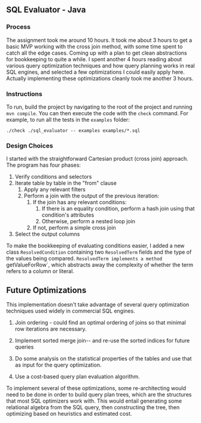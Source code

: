 ## SQL Evaluator - Java

### Process
The assignment took me around 10 hours. It took me about 3 hours to get a basic MVP working with the cross
 join method, with some time spent to catch all the edge cases. Coming up with a plan to get clean abstractions
for bookkeeping to quite a while. I spent another 4 hours reading about various query optimization techniques and
how query planning works in real SQL engines, and selected a few optimizations I could easily apply here. Actually
implementing these optimizations cleanly took me another 3 hours.

### Instructions
To run, build the project by navigating to the root of the project and running `mvn compile`. You can then execute the
code with the `check` command. For example, to run all the tests in the `examples` folder:
```
./check ./sql_evaluator -- examples examples/*.sql
```

### Design Choices
I started with the straightforward Cartesian product (cross join) approach. The program has four phases:
1) Verify conditions and selectors
2) Iterate table by table in the "from" clause
    1) Apply any relevant filters
    2) Perform a join with the output of the previous iteration:
        1) If the join has any relevant conditions:
            1) If there is an equality condition, perform a hash join using that condition's attributes
            2) Otherwise, perform a nested loop join
        2) If not, perform a simple cross join
3) Select the output columns

To make the bookkeeping of evaluating conditions easier, I added a new class `ResolvedCondition` containing
two `ResolvedTerm` fields and the type of the values being compared. `ResolvedTerm implements a method `getValueForRow`,
which abstracts away the complexity of whether the term refers to a column or literal.

## Future Optimizations
This implementation doesn't take advantage of several query optimization techniques used widely in commercial SQL engines.

1) Join ordering - could find an optimal ordering of joins so that minimal row iterations are necessary.

2) Implement sorted merge join-- and re-use the sorted indices for future queries

3) Do some analysis on the statistical properties of the tables and use that as input for the query optimization.

4) Use a cost-based query plan evaluation algorithm.

To implement several of these optimizations, some re-architecting would need to be done in order to build query plan
trees, which are the structures that most SQL optimizers work with. This would entail generating some relational
algebra from the SQL query, then constructing the tree, then optimizing based on heuristics and estimated cost.